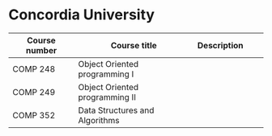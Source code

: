 # Concordia University

| Course number | Course title                   | Description |     |     |
| ---           | ---                            | ---         | --- | --- |
| COMP 248      | Object Oriented programming I  |             |     |     |
| COMP 249      | Object Oriented programming II |             |     |     |
| COMP 352      | Data Structures and Algorithms |             |     |     |
